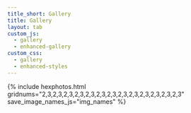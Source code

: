 ```yaml
---
title_short: Gallery
title: Gallery
layout: tab
custom_js: 
  - gallery
  - enhanced-gallery
custom_css: 
  - gallery
  - enhanced-styles
---
```


<div class="modern-gallery-container">
{% include hexphotos.html gridnums="2,3,2,3,2,3,2,3,2,3,2,3,2,3,2,3,2,3,2,3,2,3,2,3,2,3" save_image_names_js="img_names" %}
</div>

<script>
document.addEventListener('DOMContentLoaded', function() {
    // Convert hexagon layout to modern grid
    const hexContainer = document.querySelector('.hex-container');
    if (hexContainer) {
        hexContainer.classList.add('modern-gallery-grid');
        hexContainer.classList.remove('hex-container');
        
        // Apply enhanced styling to each image
        const images = hexContainer.querySelectorAll('img');
        images.forEach((img, index) => {
            const wrapper = img.closest('.hex-wrapper') || img.parentElement;
            if (wrapper) {
                wrapper.classList.remove('hex-wrapper', 'hex');
                wrapper.classList.add('gallery-item');
            }
            
            // Add loading animation
            img.style.opacity = '0';
            img.style.transform = 'scale(0.9)';
            
            setTimeout(() => {
                img.style.transition = 'all 0.3s ease';
                img.style.opacity = '1';
                img.style.transform = 'scale(1)';
            }, index * 100);
        });
    }
});
</script>
